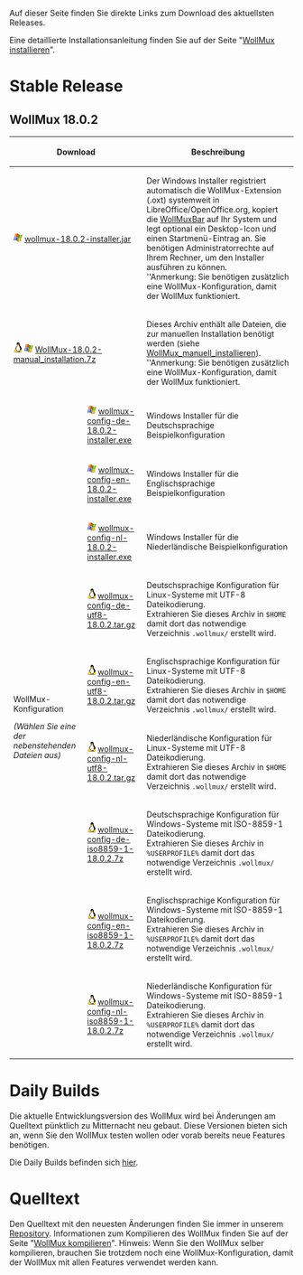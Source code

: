 Auf dieser Seite finden Sie direkte Links zum Download des aktuellsten
Releases.

Eine detaillierte Installationsanleitung finden Sie auf der Seite
"[WollMux installieren](WollMux_installieren.md)".

Stable Release
==============

WollMux 18.0.2
-----------------------------------------------

<table>
<thead>
<tr class="header">
<th colspan="2"><p>Download</p></th>
<th><p>Beschreibung</p></th>
</tr>
</thead>
<tbody>
<tr class="odd">
<td colspan="2"><p><img src="images/Windows-icon.png" title="fig:Windows-icon.png" alt="Windows-icon.png" /> <a href="http://www.wollmux.net/files/18.0.2/wollmux-18.0.2-installer.jar">wollmux-18.0.2-installer.jar</a></p></td>
<td><p>Der Windows Installer registriert automatisch die WollMux-Extension (.oxt) systemweit in LibreOffice/OpenOffice.org, kopiert die <a href="WollMuxBar.html" class="uri" title="wikilink">WollMuxBar</a> auf Ihr System und legt optional ein Desktop-Icon und einen Startmenü-Eintrag an. Sie benötigen Administratorrechte auf Ihrem Rechner, um den Installer ausführen zu können.<br />
''Anmerkung: Sie benötigen zusätzlich eine WollMux-Konfiguration, damit der WollMux funktioniert.</p></td>
</tr>
<tr class="even">
<td colspan="2"><p><img src="images/Linux-icon.png" title="fig:Linux-icon.png" alt="Linux-icon.png" /> <img src="images/Windows-icon.png" title="fig:Windows-icon.png" alt="Windows-icon.png" /> <a href="http://www.wollmux.net/files/18.0.2/WollMux-18.0.2-manual_installation.7z">WollMux-18.0.2-manual_installation.7z</a></p></td>
<td><p>Dieses Archiv enthält alle Dateien, die zur manuellen Installation benötigt werden (siehe <a href="WollMux_manuell_installieren.html" class="uri" title="wikilink">WollMux_manuell_installieren</a>). ''Anmerkung: Sie benötigen zusätzlich eine WollMux-Konfiguration, damit der WollMux funktioniert.</p></td>
</tr>
<tr class="odd">
<td rowspan="9"><p>WollMux-Konfiguration</p>
<p><em>(Wählen Sie eine der nebenstehenden Dateien aus)</em></p></td>
<td><p><img src="images/Windows-icon.png" title="fig:Windows-icon.png" alt="Windows-icon.png" /> <a href="http://www.wollmux.net/files/18.0.2/wollmux-config-de-18.0.2-installer.exe">wollmux-config-de-18.0.2-installer.exe</a></p></td>
<td><p>Windows Installer für die Deutschsprachige Beispielkonfiguration</p></td>
</tr>
<tr class="even">
<td><p><img src="images/Windows-icon.png" title="fig:Windows-icon.png" alt="Windows-icon.png" /> <a href="http://www.wollmux.net/files/18.0.2/wollmux-config-en-18.0.2-installer.exe">wollmux-config-en-18.0.2-installer.exe</a></p></td>
<td><p>Windows Installer für die Englischsprachige Beispielkonfiguration</p></td>
</tr>
<tr class="odd">
<td><p><img src="images/Windows-icon.png" title="fig:Windows-icon.png" alt="Windows-icon.png" /> <a href="http://www.wollmux.net/files/18.0.2/wollmux-config-nl-18.0.2-installer.exe">wollmux-config-nl-18.0.2-installer.exe</a></p></td>
<td><p>Windows Installer für die Niederländische Beispielkonfiguration</p></td>
</tr>
<tr class="even">
<td><p><img src="images/Linux-icon.png" title="fig:Linux-icon.png" alt="Linux-icon.png" /> <a href="http://www.wollmux.net/files/18.0.2/wollmux-config-de-utf8-18.0.2.tar.gz">wollmux-config-de-utf8-18.0.2.tar.gz</a></p></td>
<td><p>Deutschsprachige Konfiguration für Linux-Systeme mit UTF-8 Dateikodierung.<br />
Extrahieren Sie dieses Archiv in <code>$HOME</code> damit dort das notwendige Verzeichnis <code>.wollmux/</code> erstellt wird.</p></td>
</tr>
<tr class="odd">
<td><p><img src="images/Linux-icon.png" title="fig:Linux-icon.png" alt="Linux-icon.png" /> <a href="http://www.wollmux.net/files/18.0.2/wollmux-config-en-utf8-18.0.2.tar.gz">wollmux-config-en-utf8-18.0.2.tar.gz</a></p></td>
<td><p>Englischsprachige Konfiguration für Linux-Systeme mit UTF-8 Dateikodierung.<br />
Extrahieren Sie dieses Archiv in <code>$HOME</code> damit dort das notwendige Verzeichnis <code>.wollmux/</code> erstellt wird.</p></td>
</tr>
<tr class="even">
<td><p><img src="images/Linux-icon.png" title="fig:Linux-icon.png" alt="Linux-icon.png" /> <a href="http://www.wollmux.net/files/18.0.2/wollmux-config-nl-utf8-18.0.2.tar.gz">wollmux-config-nl-utf8-18.0.2.tar.gz</a></p></td>
<td><p>Niederländische Konfiguration für Linux-Systeme mit UTF-8 Dateikodierung.<br />
Extrahieren Sie dieses Archiv in <code>$HOME</code> damit dort das notwendige Verzeichnis <code>.wollmux/</code> erstellt wird.</p></td>
</tr>
<tr class="odd">
<td><p><img src="images/Linux-icon.png" title="fig:Linux-icon.png" alt="Linux-icon.png" /> <a href="http://www.wollmux.net/files/18.0.2/wollmux-config-de-iso8859-1-18.0.2.7z">wollmux-config-de-iso8859-1-18.0.2.7z</a></p></td>
<td><p>Deutschsprachige Konfiguration für Windows-Systeme mit ISO-8859-1 Dateikodierung.<br />
Extrahieren Sie dieses Archiv in <code>%USERPROFILE%</code> damit dort das notwendige Verzeichnis <code>.wollmux/</code> erstellt wird.</p></td>
</tr>
<tr class="even">
<td><p><img src="images/Linux-icon.png" title="fig:Linux-icon.png" alt="Linux-icon.png" /> <a href="http://www.wollmux.net/files/18.0.2/wollmux-config-en-iso8859-1-18.0.2.7z">wollmux-config-en-iso8859-1-18.0.2.7z</a></p></td>
<td><p>Englischsprachige Konfiguration für Windows-Systeme mit ISO-8859-1 Dateikodierung.<br />
Extrahieren Sie dieses Archiv in <code>%USERPROFILE%</code> damit dort das notwendige Verzeichnis <code>.wollmux/</code> erstellt wird.</p></td>
</tr>
<tr class="odd">
<td><p><img src="images/Linux-icon.png" title="fig:Linux-icon.png" alt="Linux-icon.png" /> <a href="http://www.wollmux.net/files/18.0.2/wollmux-config-nl-iso8859-1-18.0.2.7z">wollmux-config-nl-iso8859-1-18.0.2.7z</a></p></td>
<td><p>Niederländische Konfiguration für Windows-Systeme mit ISO-8859-1 Dateikodierung.<br />
Extrahieren Sie dieses Archiv in <code>%USERPROFILE%</code> damit dort das notwendige Verzeichnis <code>.wollmux/</code> erstellt wird.</p></td>
</tr>
</tbody>
</table>

Daily Builds
============

Die aktuelle Entwicklungsversion des WollMux wird bei Änderungen am
Quelltext pünktlich zu Mitternacht neu gebaut. Diese Versionen bieten
sich an, wenn Sie den WollMux testen wollen oder vorab bereits neue
Features benötigen.

Die Daily Builds befinden sich
[hier](http://www.wollmux.net/daily/?C=M;O=D).

Quelltext
=========

Den Quelltext mit den neuesten Änderungen finden Sie immer in unserem
[Repository](Repository.md).
Informationen zum Kompilieren des WollMux finden Sie auf der Seite
"[WollMux kompilieren](WollMux_kompilieren.md)".
Hinweis: Wenn Sie den WollMux selber kompilieren, brauchen Sie trotzdem
noch eine WollMux-Konfiguration, damit der WollMux mit allen Features
verwendet werden kann.
